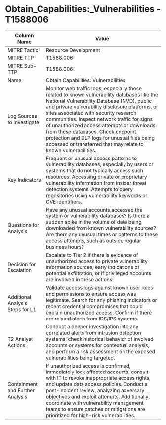 # Obtain_Capabilities:_Vulnerabilities - T1588006

| Column Name | Value |
|-------------|-------|
| MITRE Tactic | Resource Development |
| MITRE TTP | T1588.006 |
| MITRE Sub-TTP | T1588.006 |
| Name | Obtain Capabilities: Vulnerabilities |
| Log Sources to Investigate | Monitor web traffic logs, especially those related to known vulnerability databases like the National Vulnerability Database (NVD), public and private vulnerability disclosure platforms, or sites associated with security research communities. Inspect network traffic for signs of unauthorized access attempts or downloads from these databases. Check endpoint protection and DLP logs for unusual files being accessed or transferred that may relate to known vulnerabilities. |
| Key Indicators | Frequent or unusual access patterns to vulnerability databases, especially by users or systems that do not typically access such resources. Accessing private or proprietary vulnerability information from insider threat detection systems. Attempts to query repositories using vulnerability keywords or CVE identifiers. |
| Questions for Analysis | Have any unusual accounts accessed the system or vulnerability databases? Is there a sudden spike in the volume of data being downloaded from known vulnerability sources? Are there any unusual times or patterns to these access attempts, such as outside regular business hours? |
| Decision for Escalation | Escalate to Tier 2 if there is evidence of unauthorized access to private vulnerability information sources, early indications of potential exfiltration, or if privileged accounts are involved in these actions. |
| Additional Analysis Steps for L1 | Validate access logs against known user roles and permissions to ensure access was legitimate. Search for any phishing indicators or recent credential compromises that could explain unauthorized access. Confirm if there are related alerts from IDS/IPS systems. |
| T2 Analyst Actions | Conduct a deeper investigation into any correlated alerts from intrusion detection systems, check historical behavior of involved accounts or systems for contextual analysis, and perform a risk assessment on the exposed vulnerabilities being targeted. |
| Containment and Further Analysis | If unauthorized access is confirmed, immediately lock affected accounts, consult with IT to revoke inappropriate access rights, and update data access policies. Conduct a post-incident review, analyzing adversary objectives and exploit attempts. Additionally, coordinate with vulnerability management teams to ensure patches or mitigations are prioritized for high-risk vulnerabilities. |
